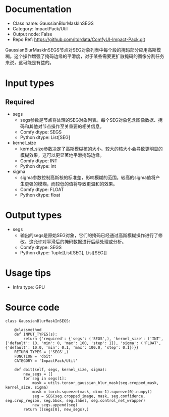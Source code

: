 # Documentation
- Class name: GaussianBlurMaskInSEGS
- Category: ImpactPack/Util
- Output node: False
- Repo Ref: https://github.com/ltdrdata/ComfyUI-Impact-Pack.git

GaussianBlurMaskInSEGS节点对SEG对象列表中每个段的掩码部分应用高斯模糊。这个操作增强了掩码边缘的平滑度，对于某些需要更扩散掩码的图像分割任务来说，这可能是有益的。

# Input types
## Required
- segs
    - segs参数是节点将处理的SEG对象列表。每个SEG对象包含图像数据、掩码和其他对节点操作至关重要的相关信息。
    - Comfy dtype: SEGS
    - Python dtype: List[SEG]
- kernel_size
    - kernel_size参数决定了高斯模糊核的大小。较大的核大小会导致更明显的模糊效果，这可以更显著地平滑掩码边缘。
    - Comfy dtype: INT
    - Python dtype: int
- sigma
    - sigma参数控制高斯核的标准差，影响模糊的范围。较高的sigma值将产生更强的模糊，而较低的值将导致更温和的效果。
    - Comfy dtype: FLOAT
    - Python dtype: float

# Output types
- segs
    - 输出的segs是原始SEG对象，它们的掩码已经通过高斯模糊操作进行了修改。这允许对平滑后的掩码数据进行后续处理或分析。
    - Comfy dtype: SEGS
    - Python dtype: Tuple[List[SEG], List[SEG]]

# Usage tips
- Infra type: GPU

# Source code
```
class GaussianBlurMaskInSEGS:

    @classmethod
    def INPUT_TYPES(s):
        return {'required': {'segs': ('SEGS',), 'kernel_size': ('INT', {'default': 10, 'min': 0, 'max': 100, 'step': 1}), 'sigma': ('FLOAT', {'default': 10.0, 'min': 0.1, 'max': 100.0, 'step': 0.1})}}
    RETURN_TYPES = ('SEGS',)
    FUNCTION = 'doit'
    CATEGORY = 'ImpactPack/Util'

    def doit(self, segs, kernel_size, sigma):
        new_segs = []
        for seg in segs[1]:
            mask = utils.tensor_gaussian_blur_mask(seg.cropped_mask, kernel_size, sigma)
            mask = torch.squeeze(mask, dim=-1).squeeze(0).numpy()
            seg = SEG(seg.cropped_image, mask, seg.confidence, seg.crop_region, seg.bbox, seg.label, seg.control_net_wrapper)
            new_segs.append(seg)
        return ((segs[0], new_segs),)
```
